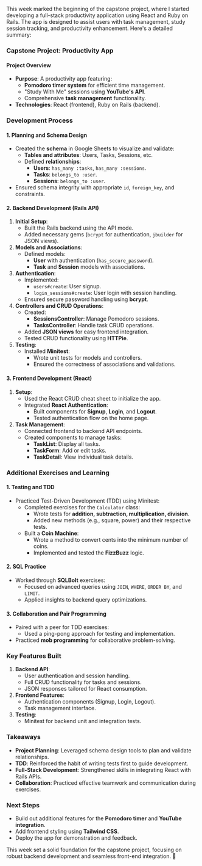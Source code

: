 This week marked the beginning of the capstone project, where I started developing a full-stack productivity application using React and Ruby on Rails. The app is designed to assist users with task management, study session tracking, and productivity enhancement. Here's a detailed summary:

### **Capstone Project: Productivity App**

#### **Project Overview**

* **Purpose**: A productivity app featuring:  
  * **Pomodoro timer system** for efficient time management.  
  * "Study With Me" sessions using **YouTube's API**.  
  * Comprehensive **task management** functionality.  
* **Technologies**: React (frontend), Ruby on Rails (backend).

### **Development Process**

#### **1\. Planning and Schema Design**

* Created the **schema** in Google Sheets to visualize and validate:  
  * **Tables and attributes**: Users, Tasks, Sessions, etc.  
  * Defined **relationships**:  
    * **Users**: `has_many :tasks`, `has_many :sessions`.  
    * **Tasks**: `belongs_to :user`.  
    * **Sessions**: `belongs_to :user`.  
* Ensured schema integrity with appropriate `id`, `foreign_key`, and constraints.

#### **2\. Backend Development (Rails API)**

1. **Initial Setup**:  
   * Built the Rails backend using the API mode.  
   * Added necessary gems (`bcrypt` for authentication, `jbuilder` for JSON views).  
2. **Models and Associations**:  
   * Defined models:  
     * **User** with authentication (`has_secure_password`).  
     * **Task** and **Session** models with associations.  
3. **Authentication**:  
   * Implemented:  
     * `users#create`: User signup.  
     * `login_sessions#create`: User login with session handling.  
   * Ensured secure password handling using **bcrypt**.  
4. **Controllers and CRUD Operations**:  
   * Created:  
     * **SessionsController**: Manage Pomodoro sessions.  
     * **TasksController**: Handle task CRUD operations.  
   * Added **JSON views** for easy frontend integration.  
   * Tested CRUD functionality using **HTTPie**.  
5. **Testing**:  
   * Installed **Minitest**:  
     * Wrote unit tests for models and controllers.  
     * Ensured the correctness of associations and validations.

#### **3\. Frontend Development (React)**

1. **Setup**:  
   * Used the React CRUD cheat sheet to initialize the app.  
   * Integrated **React Authentication**:  
     * Built components for **Signup**, **Login**, and **Logout**.  
     * Tested authentication flow on the home page.  
2. **Task Management**:  
   * Connected frontend to backend API endpoints.  
   * Created components to manage tasks:  
     * **TaskList**: Display all tasks.  
     * **TaskForm**: Add or edit tasks.  
     * **TaskDetail**: View individual task details.

### **Additional Exercises and Learning**

#### **1\. Testing and TDD**

* Practiced Test-Driven Development (TDD) using Minitest:  
  * Completed exercises for the `Calculator` class:  
    * Wrote tests for **addition, subtraction, multiplication, division**.  
    * Added new methods (e.g., square, power) and their respective tests.  
  * Built a **Coin Machine**:  
    * Wrote a method to convert cents into the minimum number of coins.  
    * Implemented and tested the **FizzBuzz** logic.

#### **2\. SQL Practice**

* Worked through **SQLBolt** exercises:  
  * Focused on advanced queries using `JOIN`, `WHERE`, `ORDER BY`, and `LIMIT`.  
  * Applied insights to backend query optimizations.

#### **3\. Collaboration and Pair Programming**

* Paired with a peer for TDD exercises:  
  * Used a ping-pong approach for testing and implementation.  
* Practiced **mob programming** for collaborative problem-solving.

### **Key Features Built**

1. **Backend API**:  
   * User authentication and session handling.  
   * Full CRUD functionality for tasks and sessions.  
   * JSON responses tailored for React consumption.  
2. **Frontend Features**:  
   * Authentication components (Signup, Login, Logout).  
   * Task management interface.  
3. **Testing**:  
   * Minitest for backend unit and integration tests.

### **Takeaways**

* **Project Planning**: Leveraged schema design tools to plan and validate relationships.  
* **TDD**: Reinforced the habit of writing tests first to guide development.  
* **Full-Stack Development**: Strengthened skills in integrating React with Rails APIs.  
* **Collaboration**: Practiced effective teamwork and communication during exercises.

### **Next Steps**

* Build out additional features for the **Pomodoro timer** and **YouTube integration**.  
* Add frontend styling using **Tailwind CSS**.  
* Deploy the app for demonstration and feedback.

This week set a solid foundation for the capstone project, focusing on robust backend development and seamless front-end integration. 🚀

